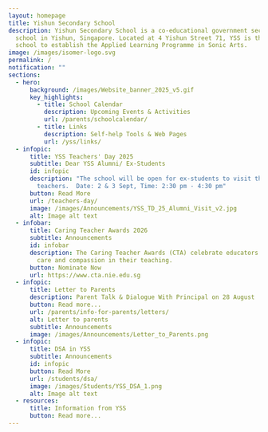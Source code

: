 ```yaml
---
layout: homepage
title: Yishun Secondary School
description: Yishun Secondary School is a co-educational government secondary
  school in Yishun, Singapore. Located at 4 Yishun Street 71, YSS is the first
  school to establish the Applied Learning Programme in Sonic Arts.
image: /images/isomer-logo.svg
permalink: /
notification: ""
sections:
  - hero:
      background: /images/Website_banner_2025_v5.gif
      key_highlights:
        - title: School Calendar
          description: Upcoming Events & Activities
          url: /parents/schoolcalendar/
        - title: Links
          description: Self-help Tools & Web Pages
          url: /yss/links/
  - infopic:
      title: YSS Teachers' Day 2025
      subtitle: Dear YSS Alumni/ Ex-Students
      id: infopic
      description: "The school will be open for ex-students to visit their
        teachers.  Date: 2 & 3 Sept, Time: 2:30 pm - 4:30 pm"
      button: Read More
      url: /teachers-day/
      image: /images/Announcements/YSS_TD_25_Alumni_Visit_v2.jpg
      alt: Image alt text
  - infobar:
      title: Caring Teacher Awards 2026
      subtitle: Announcements
      id: infobar
      description: The Caring Teacher Awards (CTA) celebrate educators who exemplify
        care and compassion in their teaching.
      button: Nominate Now
      url: https://www.cta.nie.edu.sg
  - infopic:
      title: Letter to Parents
      description: Parent Talk & Dialogue With Principal on 28 August
      button: Read more...
      url: /parents/info-for-parents/letters/
      alt: Letter to parents
      subtitle: Announcements
      image: /images/Announcements/Letter_to_Parents.png
  - infopic:
      title: DSA in YSS
      subtitle: Announcements
      id: infopic
      button: Read More
      url: /students/dsa/
      image: /images/Students/YSS_DSA_1.png
      alt: Image alt text
  - resources:
      title: Information from YSS
      button: Read more...
---
```

